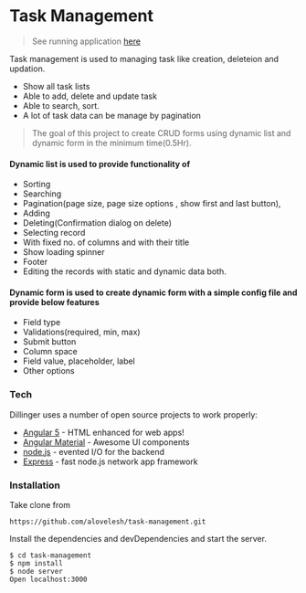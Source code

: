 # Task Management

> See running application [here](https://nameless-mountain-69985.herokuapp.com)

Task management is used to managing task like creation, deleteion and updation.
  - Show all task lists
  - Able to add, delete and update task
  - Able to search, sort.
  - A lot of task data can be manage by pagination
  
> The goal of this project to create CRUD forms using dynamic list and dynamic form in the minimum time(0.5Hr).
 #### Dynamic list is used to provide functionality of 
 - Sorting
 - Searching
 - Pagination(page size, page size options , show first and last button),
 - Adding
 - Deleting(Confirmation dialog on delete)
 - Selecting record
 - With fixed no. of columns and with their title
 - Show loading spinner
 - Footer
 - Editing the records with static and dynamic data both.
#### Dynamic form is used to create dynamic form with a simple config file and provide below features
 - Field type
 - Validations(required, min, max)
 - Submit button
 - Column space
 - Field value, placeholder, label
 - Other options

### Tech

Dillinger uses a number of open source projects to work properly:

* [Angular 5] - HTML enhanced for web apps!
* [Angular Material] - Awesome UI components
* [node.js] - evented I/O for the backend
* [Express] - fast node.js network app framework

### Installation
Take clone from
```
https://github.com/alovelesh/task-management.git
```
Install the dependencies and devDependencies and start the server.

```
$ cd task-management
$ npm install
$ node server
Open localhost:3000
```

[//]: #
   [Angular Material]: <https://material.angular.io>
   [Angular 5]: <https://angular.io>
   [node.js]: <http://nodejs.org>
   [express]: <http://expressjs.com>
   [AngularJS]: <http://angularjs.org>
